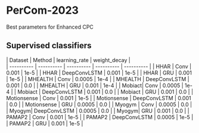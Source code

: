 # PerCom-2023
Best parameters for Enhanced CPC

## Supervised classifiers

| Dataset | Method | learning_rate | weight_decay |  
| ---------- |  ---------- | ---------- | ---------- | ---------- | 
| HHAR | Conv | 0.001 | 1e-5 | 
| HHAR | DeepConvLSTM | 0.001 | 1e-5 | 
| HHAR | GRU | 0.001 | 1e-5 | 
| MHEALTH | Conv | 0.0005 | 1e-4 | 
| MHEALTH | DeepConvLSTM | 0.001 | 0.0 | 
| MHEALTH | GRU | 0.001 | 1e-4 | 
| Mobiact| Conv | 0.0005 | 1e-4 | 
| Mobiact | DeepConvLSTM | 0.001 | 0.0 | 
| Mobiact | GRU | 0.001 | 0.0 | 
| Motionsense | Conv | 0.001 | 1e-5 | 
| Motionsense | DeepConvLSTM | 0.001 | 0.0 | 
| Motionsense | GRU | 0.0005 | 0.0 | 
| Myogym | Conv | 0.0005 | 0.0 | 
| Myogym| DeepConvLSTM | 0.0005 | 0.0 | 
| Myogym| GRU | 0.001 | 0.0 | 
| PAMAP2 | Conv | 0.001 | 1e-5 | 
| PAMAP2 | DeepConvLSTM | 0.0005 | 1e-5 | 
| PAMAP2 | GRU | 0.001 | 1e-5 | 
